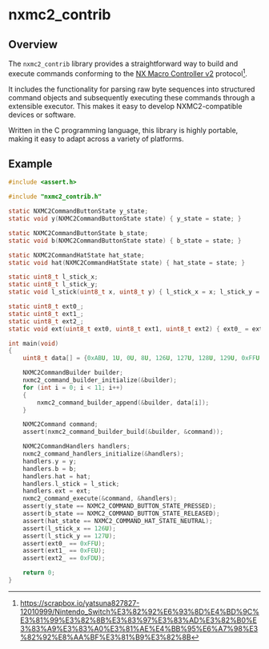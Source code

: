 # nxmc2_contrib

## Overview

The `nxmc2_contrib` library provides a straightforward way to build and execute commands conforming to the [NX Macro Controller v2](https://blog.bzl-web.com/entry/2020/01/20/165719) protocol[^1].

It includes the functionality for parsing raw byte sequences into structured command objects and subsequently executing these commands through a extensible executor. This makes it easy to develop NXMC2-compatible devices or software.

Written in the C programming language, this library is highly portable, making it easy to adapt across a variety of platforms.

[^1]: https://scrapbox.io/yatsuna827827-12010999/Nintendo_Switch%E3%82%92%E6%93%8D%E4%BD%9C%E3%81%99%E3%82%8B%E3%83%97%E3%83%AD%E3%82%B0%E3%83%A9%E3%83%A0%E3%81%AE%E4%BB%95%E6%A7%98%E3%82%92%E8%AA%BF%E3%81%B9%E3%82%8B

## Example

```c
#include <assert.h>

#include "nxmc2_contrib.h"

static NXMC2CommandButtonState y_state;
static void y(NXMC2CommandButtonState state) { y_state = state; }

static NXMC2CommandButtonState b_state;
static void b(NXMC2CommandButtonState state) { b_state = state; }

static NXMC2CommandHatState hat_state;
static void hat(NXMC2CommandHatState state) { hat_state = state; }

static uint8_t l_stick_x;
static uint8_t l_stick_y;
static void l_stick(uint8_t x, uint8_t y) { l_stick_x = x; l_stick_y = y; }

static uint8_t ext0_;
static uint8_t ext1_;
static uint8_t ext2_;
static void ext(uint8_t ext0, uint8_t ext1, uint8_t ext2) { ext0_ = ext0; ext1_ = ext1; ext2_ = ext2; }

int main(void)
{
    uint8_t data[] = {0xABU, 1U, 0U, 8U, 126U, 127U, 128U, 129U, 0xFFU, 0xFEU, 0xFDU};

    NXMC2CommandBuilder builder;
    nxmc2_command_builder_initialize(&builder);
    for (int i = 0; i < 11; i++)
    {
        nxmc2_command_builder_append(&builder, data[i]);
    }

    NXMC2Command command;
    assert(nxmc2_command_builder_build(&builder, &command));

    NXMC2CommandHandlers handlers;
    nxmc2_command_handlers_initialize(&handlers);
    handlers.y = y;
    handlers.b = b;
    handlers.hat = hat;
    handlers.l_stick = l_stick;
    handlers.ext = ext;
    nxmc2_command_execute(&command, &handlers);
    assert(y_state == NXMC2_COMMAND_BUTTON_STATE_PRESSED);
    assert(b_state == NXMC2_COMMAND_BUTTON_STATE_RELEASED);
    assert(hat_state == NXMC2_COMMAND_HAT_STATE_NEUTRAL);
    assert(l_stick_x == 126U);
    assert(l_stick_y == 127U);
    assert(ext0_ == 0xFFU);
    assert(ext1_ == 0xFEU);
    assert(ext2_ == 0xFDU);

    return 0;
}
```